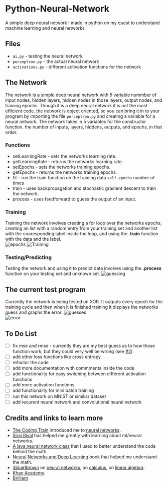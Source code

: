 # Python-Neural-Network

A simple deep neural network I made in python on my quest to understand machine learning and neural networks.


## Files
* ``ai.py`` - testing the neural network
* ``perceptron.py`` - the actual neural network
* ``activations.py`` - different activation functions for the network


## The Network

The network is a simple deep neural network with 5 variable nummber of input nodes, hidden layers, hidden nodes in those layers, output nodes, and training epochs. Though it is a deep neural network it is not the most efficient code.
the network is object oriented, so you can bring it in to your program by importing the file ``perceptron.py`` and creating a variable for a neural network. The network takes in 5 variables for the constructor function. the number of inputs, layers, hiddens, outputs, and epochs, in that order.

### Functions

* setLearningRate - sets the networks learning rate.
* getLearningRate - returns the networks learning rate.
* setEpochs - sets the networks training epochs.
* getEpochs - returns the networks training epochs.
* fit - run the train function on the training data ``self.epochs`` number of times
* train - uses backpropagation and stochastic gradient descent to train the network.
* process - uses feedforward to guess the output of an input.

### Training

Training the network involves creating a for loop over the networks epochs, creating an list with a random entry from your training set and another list with the cooresponding label inside the loop, and using the **.train** function with the data and the label.  
![epochs](https://i.imgur.com/9JVRjhB.png)
![Training](https://i.imgur.com/DQp5Y3t.png)

### Testing/Predicting

Testing the network and using it to predict data involves using the **.process** function on your testing set and unknown set.
![guessing](https://i.imgur.com/iPCENrD.png)

## The current test program

Currently the network is being tested on XOR. It outputs every epoch for the training cycle and then when it is finished training it displays the networks guess and graphs the error.
![guesses](https://i.imgur.com/4mbQmLi.png)   
![error](https://i.imgur.com/LFpAf3Q.png)

## To Do List

- [ ] fix mse and rmse - currently they are my best guess as to how those function work, but they could very well be wrong (see [#2](https://github.com/GypsyDangerous/Python-Neural-Network/issues/2))
- [ ] add other loss functions like cross entropy
- [ ] refactor the code
- [ ] add more documentation with commments inside the code
- [ ] add functionality for easy switching between different activation functions
- [ ] add more activation functions
- [ ] add functionality for mini batch training
- [ ] run this network on MNIST or similiar dataset
- [ ] add recurent neural network and convolutional neural network

## Credits and links to learn more

* [The Coding Train](https://www.youtube.com/user/shiffman) introduced me to [neural networks](https://www.youtube.com/playlist?list=PLRqwX-V7Uu6Y7MdSCaIfsxc561QI0U0Tb).  
* [Siraj Rival](https://www.youtube.com/channel/UCWN3xxRkmTPmbKwht9FuE5A) has helped me greatly with learning about ml/neural networks.  
* [A java neural network class](https://github.com/Fir3will/Java-Neural-Network) that I used to better understand the code behind the math.  
* [Neural Networks and Deep Learning](http://neuralnetworksanddeeplearning.com/) book that helped me understand the math.  
* [3blue1brown](https://www.youtube.com/channel/UCYO_jab_esuFRV4b17AJtAw) on [neural networks](https://www.youtube.com/playlist?list=PLZHQObOWTQDNU6R1_67000Dx_ZCJB-3pi), on [calculus](https://www.youtube.com/playlist?list=PLZHQObOWTQDMsr9K-rj53DwVRMYO3t5Yr), on [linear algebra](https://www.youtube.com/playlist?list=PLZHQObOWTQDPD3MizzM2xVFitgF8hE_ab).  
* [Khan Academy](https://www.khanacademy.org/).
* [Brilliant](https://brilliant.org/)
